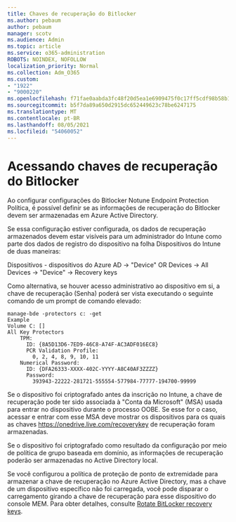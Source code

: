 ```yaml
---
title: Chaves de recuperação do Bitlocker
ms.author: pebaum
author: pebaum
manager: scotv
ms.audience: Admin
ms.topic: article
ms.service: o365-administration
ROBOTS: NOINDEX, NOFOLLOW
localization_priority: Normal
ms.collection: Adm_O365
ms.custom:
- "1922"
- "9000220"
ms.openlocfilehash: f71fae0aabda3fc48f20d5ea1e6909475f0c17ff5cdf98b58b1403bd2e291c19
ms.sourcegitcommit: b5f7da89a650d2915dc652449623c78be6247175
ms.translationtype: MT
ms.contentlocale: pt-BR
ms.lasthandoff: 08/05/2021
ms.locfileid: "54060052"
---
```

# <a name="accessing-bitlocker-recovery-keys"></a>Acessando chaves de recuperação do Bitlocker

Ao configurar configurações do Bitlocker Notune Endpoint Protection Política, é possível definir se as informações de recuperação do Bitlocker devem ser armazenadas em Azure Active Directory.

Se essa configuração estiver configurada, os dados de recuperação armazenados devem estar visíveis para um administrador do Intune como parte dos dados de registro do dispositivo na folha Dispositivos do Intune de duas maneiras:

Dispositivos - dispositivos do Azure AD -> "Device" OR Devices -> All Devices -> "Device" -> Recovery keys

Como alternativa, se houver acesso administrativo ao dispositivo em si, a chave de recuperação (Senha) poderá ser vista executando o seguinte comando de um prompt de comando elevado:

```
manage-bde -protectors c: -get
Example
Volume C: []
All Key Protectors
    TPM:
      ID: {8A5D13D6-7ED9-46C8-A74F-AC3ADF016EC8}
      PCR Validation Profile:
        0, 2, 4, 8, 9, 10, 11
    Numerical Password:
      ID: {DFA26333-XXXX-402C-YYYY-A8C40AF3ZZZZ}
      Password:
        393943-22222-281721-555554-577984-77777-194700-99999
```
Se o dispositivo foi criptografado antes da inscrição no Intune, a chave de recuperação pode ter sido associada à "Conta da Microsoft" (MSA) usada para entrar no dispositivo durante o processo OOBE. Se esse for o caso, acessar e entrar com esse MSA deve mostrar os dispositivos para os quais as chaves  https://onedrive.live.com/recoverykey de recuperação foram armazenadas.
 
Se o dispositivo foi criptografado como resultado da configuração por meio de política de grupo baseada em domínio, as informações de recuperação poderão ser armazenadas no Active Directory local.

Se você configurou a política de proteção de ponto de extremidade para armazenar a chave de recuperação no Azure Active Directory, mas a chave de um dispositivo específico não foi carregada, você pode disparar o carregamento girando a chave de recuperação para esse dispositivo do console MEM. Para obter detalhes, consulte [Rotate BitLocker recovery keys](https://docs.microsoft.com/mem/intune/protect/encrypt-devices#view-details-for-recovery-keys).

